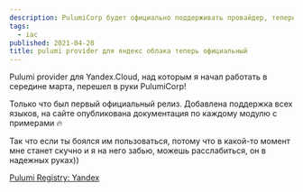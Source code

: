 ```yaml
---
description: PulumiCorp будет официально поддерживать провайдер, теперь доступны все языки, а не только TS.
tags:
  - iac
published: 2021-04-20
title: pulumi provider для яндекс облака теперь официальный
---
```


Pulumi provider для Yandex.Cloud, над которым я начал работать в середине марта, перешел в руки PulumiCorp!

Только что был первый официальный релиз. Добавлена поддержка всех языков, на сайте опубликована документация по каждому модулю с примерами 🔥

Так что если ты боялся им пользоваться, потому что в какой-то момент мне станет скучно и я на него забью, можешь расслабиться, он в надежных руках))

[Pulumi Registry: Yandex](https://www.pulumi.com/docs/reference/pkg/yandex/)
